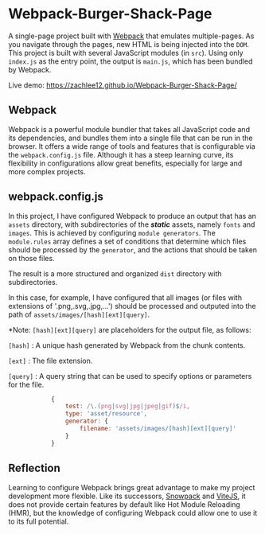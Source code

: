 # Webpack-Burger-Shack-Page
A single-page project built with [Webpack](https://webpack.js.org/) that emulates multiple-pages. As you navigate through the pages, new HTML is being injected into the ```DOM```. This project is built with several JavaScript modules (in ```src```). Using only ```index.js``` as the entry point, the output is ```main.js```, which has been bundled by Webpack.

Live demo: https://zachlee12.github.io/Webpack-Burger-Shack-Page/

## Webpack 
Webpack is a powerful module bundler that takes all JavaScript code and its dependencies, and bundles them into a single file that can be run in the browser. It offers a wide range of tools and features that is configurable via the ```webpack.config.js``` file. Although it has a steep learning curve, its flexibility in configurations allow great benefits, especially for large and more complex projects.

## webpack.config.js
In this project, I have configured Webpack to produce an output that has an ```assets``` directory, with subdirectories of the ___static___ assets, namely ```fonts``` and ```images```. This is achieved by configuring ```module generators```. The ```module.rules``` array defines a set of conditions that determine which files should be processed by the ```generator```, and the actions that should be taken on those files. 

The result is a more structured and organized ```dist``` directory with subdirectories. 

In this case, for example, I have configured that all images (or files with extensions of '.png,.svg,.jpg,...') should be processed and outputed into the path of ```assets/images/[hash][ext][query]```. 

*Note: ```[hash][ext][query]``` are placeholders for the output file, as follows: 

```[hash]``` : A unique hash generated by Webpack from the chunk contents.

```[ext]``` : The file extension.

```[query]``` : A query string that can be used to specify options or parameters for the file.

```javascript
            {
                test: /\.(png|svg|jpg|jpeg|gif)$/i,
                type: 'asset/resource',
                generator: {
                    filename: 'assets/images/[hash][ext][query]'
                }
            }
```

## Reflection
Learning to configure Webpack brings great advantage to make my project development more flexible. Like its successors, [Snowpack](https://www.snowpack.dev/) and [ViteJS](https://vitejs.dev/), it does not provide certain features by default like Hot Module Reloading (HMR), but the knowledge of configuring Webpack could allow one to use it to its full potential. 


